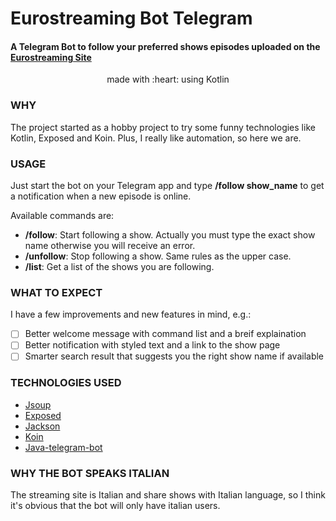 # Eurostreaming Bot Telegram

#### A Telegram Bot to follow your preferred shows episodes uploaded on the [Eurostreaming Site](https://eurostreaming.pink)
<p align="center">made with :heart: using Kotlin</p>

### WHY
The project started as a hobby project to try some funny technologies like Kotlin, Exposed and Koin. Plus, I really like automation, so here we are.

### USAGE
Just start the bot on your Telegram app and type **/follow show_name** to get a notification when a new episode is online.

Available commands are:
- **/follow**: Start following a show. Actually you must type the exact show name otherwise you will receive an error.
- **/unfollow**: Stop following a show. Same rules as the upper case.
- **/list**: Get a list of the shows you are following.

### WHAT TO EXPECT
I have a few improvements and new features in mind, e.g.:
- [ ] Better welcome message with command list and a breif explaination
- [ ] Better notification with styled text and a link to the show page
- [ ] Smarter search result that suggests you the right show name if available

### TECHNOLOGIES USED
- [Jsoup](https://jsoup.org/)
- [Exposed](https://github.com/JetBrains/Exposed)
- [Jackson](https://github.com/FasterXML/jackson)
- [Koin](https://jsoup.org/)
- [Java-telegram-bot](https://github.com/pengrad/java-telegram-bot-api)

### WHY THE BOT SPEAKS ITALIAN
The streaming site is Italian and share shows with Italian language, so I think it's obvious that the bot will only have italian users.


